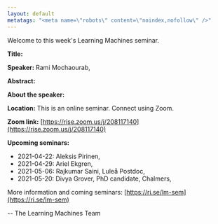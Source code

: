 ```yaml
---
layout: default
metatags: "<meta name=\"robots\" content=\"noindex,nofollow\" />"
---
```

Welcome to this week's Learning Machines seminar.

**Title:** 

**Speaker:** Rami Mochaourab, 

**Abstract:** 

**About the speaker:** 

**Location:** This is an online seminar. Connect using Zoom.

**Zoom link:** [https://rise.zoom.us/j/208117140](https://rise.zoom.us/j/208117140)

**Upcoming seminars:**

* 2021-04-22: Aleksis Pirinen, 
* 2021-04-29: Ariel Ekgren, 
* 2021-05-06: Rajkumar Saini, Luleå Postdoc, 
* 2021-05-20: Divya Grover, PhD candidate, Chalmers, 

More information and coming seminars: [https://ri.se/lm-sem](https://ri.se/lm-sem)

-- The Learning Machines Team

